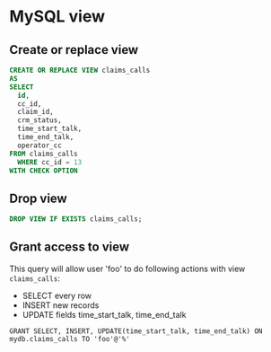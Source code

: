 # MySQL view

## Create or replace view

```sql
CREATE OR REPLACE VIEW claims_calls 
AS
SELECT
  id,
  cc_id,
  claim_id,
  crm_status,
  time_start_talk,
  time_end_talk,
  operator_cc
FROM claims_calls
  WHERE cc_id = 13 
WITH CHECK OPTION
```

## Drop view

```sql
DROP VIEW IF EXISTS claims_calls;
```

## Grant access to view

This query will allow user 'foo' to do following actions with view `claims_calls`:

- SELECT every row
- INSERT new records
- UPDATE fields time_start_talk, time_end_talk

```
GRANT SELECT, INSERT, UPDATE(time_start_talk, time_end_talk) ON mydb.claims_calls TO 'foo'@'%'
```

